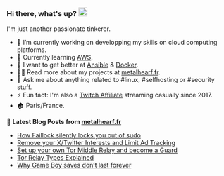 ### Hi there, what's up? <a href="https://metalhearf.fr/"><img src="https://media.giphy.com/media/hvRJCLFzcasrR4ia7z/giphy.gif" width="20px"></a>

I'm just another passionate tinkerer.

- 🔭 I’m currently working on developping my skills on cloud computing platforms.
- 🌱 Currently learning [AWS](https://github.com/aws).
- 🤔 I want to get better at [Ansible](https://github.com/ansible/ansible) & [Docker](https://github.com/docker).
- 👨‍💻 Read more about my projects at [metalhearf.fr](https://metalhearf.fr).
- 💬 Ask me about anything related to #linux, #selfhosting or #security stuff. 
- ⚡ Fun fact: I'm also a [Twitch Affiliate](https://affiliate.twitch.tv/) streaming casually since 2017.
- 🏠 Paris/France. 

📕 **Latest Blog Posts from [metalhearf.fr](https://metalhearf.fr)**

<!-- BLOG-POST-LIST:START -->
- [How Faillock silently locks you out of sudo](https://metalhearf.fr/posts/faillock-lockouts/)
- [Remove your X/Twitter Interests and Limit Ad Tracking](https://metalhearf.fr/posts/privacy-remove-twitter-interests/)
- [Set up your own Tor Middle Relay and become a Guard](https://metalhearf.fr/posts/tor-set-up-your-own-middle-relay/)
- [Tor Relay Types Explained](https://metalhearf.fr/posts/tor-relay-types/)
- [Why Game Boy saves don’t last forever](https://metalhearf.fr/posts/gameboy-your-saves-are-in-danger/)
<!-- BLOG-POST-LIST:END -->
